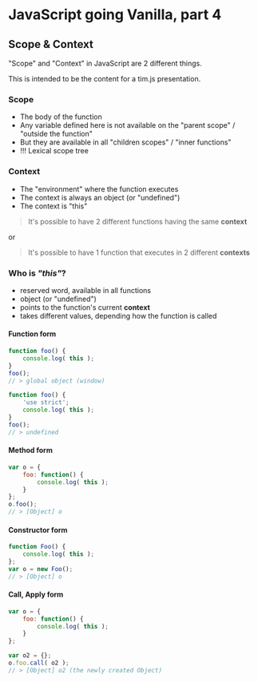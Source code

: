 # JavaScript going Vanilla, part 4
## Scope & Context

"Scope" and "Context" in JavaScript are 2 different things.

This is intended to be the content for a tim.js presentation.

### Scope

* The body of the function
* Any variable defined here is not available on the "parent scope" / "outside the function"
* But they are available in all "children scopes" / "inner functions"
* !!! Lexical scope tree

### Context

* The "environment" where the function executes
* The context is always an object (or "undefined")
* The context is "this"

> It's possible to have 2 different functions having the same __context__

or

> It's possible to have 1 function that executes in 2 different __contexts__

### Who is _"this"_?

* reserved word, available in all functions
* object (or "undefined")
* points to the function's current __context__
* takes different values, depending how the function is called

#### Function form

```javascript
function foo() {
	console.log( this );
}
foo();
// > global object (window)

function foo() {
	'use strict';
	console.log( this );
}
foo();
// > undefined
```

#### Method form

```javascript
var o = {
	foo: function() {
		console.log( this );
	}
};
o.foo();
// > [Object] o
```

#### Constructor form

```javascript
function Foo() {
	console.log( this );
};
var o = new Foo();
// > [Object] o
```

#### Call, Apply form

```javascript
var o = {
	foo: function() {
		console.log( this );
	}
};

var o2 = {};
o.foo.call( o2 );
// > [Object] o2 (the newly created Object)
```
